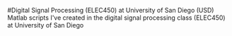 #Digital Signal Processing (ELEC450) at University of San Diego (USD)
Matlab scripts I've created in the digital signal processing class (ELEC450)  at University of San Diego 

